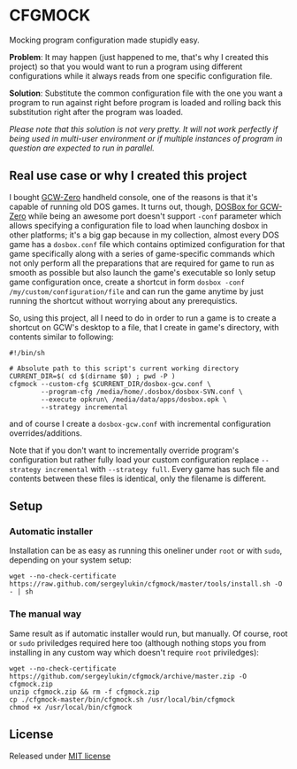 # CFGMOCK

Mocking program configuration made stupidly easy.

**Problem**: It may happen (just happened to me, that's why I created
this project) so that you would want to run a program using different configurations while it always reads from one specific configuration file.

**Solution**: Substitute the common configuration file with the one you
want a program to run against right before program is loaded and rolling back this substitution right after the program was loaded.

*Please note that this solution is not very pretty. It will not work perfectly if being used in multi-user environment or if multiple
instances of program in question are expected to run in parallel.*

## Real use case or why I created this project

I bought [GCW-Zero](http://gcw-zero.com) handheld console, one of the reasons 
is that it's capable of running old DOS games. It turns out, though, [DOSBox for GCW-Zero](https://github.com/dmitrysmagin/dosbox-gcw0/) while being an awesome port doesn't support `-conf` parameter which
allows specifying a configuration file to load when launching dosbox
in other platforms; it's a big gap because in my collection, almost every DOS game has a
`dosbox.conf` file which contains optimized configuration for that game specifically along with a series of game-specific commands which not only perform all the preparations that are required for game to run
as smooth as possible but also launch the game's executable so Ionly setup game configuration once, create a shortcut in form
`dosbox -conf /my/custom/configuration/file` and can run the game anytime by just running
the shortcut without worrying about any prerequistics.

So, using this project, all I need to do in order to run a game
is to create a shortcut on GCW's desktop to a file, that I create in
game's directory, with contents similar to following:

```
#!/bin/sh

# Absolute path to this script's current working directory
CURRENT_DIR=$( cd $(dirname $0) ; pwd -P )
cfgmock --custom-cfg $CURRENT_DIR/dosbox-gcw.conf \
        --program-cfg /media/home/.dosbox/dosbox-SVN.conf \
        --execute opkrun\ /media/data/apps/dosbox.opk \
        --strategy incremental
```

and of course I create a `dosbox-gcw.conf` with incremental configuration overrides/additions.

Note that if you don't want to incrementally override program's configuration but rather fully load your custom configuration
replace `--strategy incremental` with `--strategy full`. Every
game has such file and contents between these files is identical,
only the filename is different.

## Setup

### Automatic installer

Installation can be as easy as running this oneliner under `root` or with `sudo`, depending on your system setup:

```
wget --no-check-certificate https://raw.github.com/sergeylukin/cfgmock/master/tools/install.sh -O - | sh
```

### The manual way

Same result as if automatic installer would run, but manually. Of course, root or `sudo` priviledges required here too (although nothing stops you from installing in any custom way which doesn't require
`root` priviledges):

```
wget --no-check-certificate https://github.com/sergeylukin/cfgmock/archive/master.zip -O cfgmock.zip
unzip cfgmock.zip && rm -f cfgmock.zip
cp ./cfgmock-master/bin/cfgmock.sh /usr/local/bin/cfgmock
chmod +x /usr/local/bin/cfgmock
```

## License

Released under [MIT license](http://sergey.mit-license.org/)

